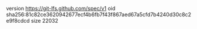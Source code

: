 version https://git-lfs.github.com/spec/v1
oid sha256:81c82ce3620942677ecf4b6fb7f43f867aed67a5cfd7b4240d30c8c2e9f8cdcd
size 22032
